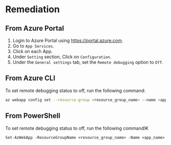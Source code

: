 # Remediation

## From Azure Portal

1. Login to Azure Portal using <https://portal.azure.com>.
2. Go to `App Services`.
3. Click on each App.
4. Under `Setting` section, Click on `Configuration`.
5. Under the `General settings` tab, set the `Remote debugging` option to `Off`.

## From Azure CLI

To set remote debugging status to off, run the following command:

```sh
az webapp config set --resource-group <resource_group_name> --name <app_name> --remote-debugging-enabled false
```

## From PowerShell

To set remote debugging status to off, run the following commandЖ

```ps
Set-AzWebApp -ResourceGroupName <resource_group_name> -Name <app_name> -RemoteDebuggingEnabled $false
```
